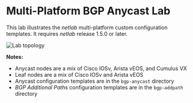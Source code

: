 # Multi-Platform BGP Anycast Lab

This lab illustrates the *netlab* multi-platform custom configuration templates. It requires _netlab_ release 1.5.0 or later.

![Lab topology](multi-platform-bgp-anycast.png)

**Notes:**
* Anycast nodes are a mix of Cisco IOSv, Arista vEOS, and Cumulus VX
* Leaf nodes are a mix of Cisco IOSv and Arista vEOS
* Anycast configuration templates are in the `bgp-anycast` directory
* *BGP Additional Paths* configuration templates are in the `bgp-addpath` directory
